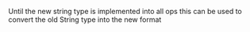 Until the new string type is implemented into all ops this can be used to convert the old String type into the new format